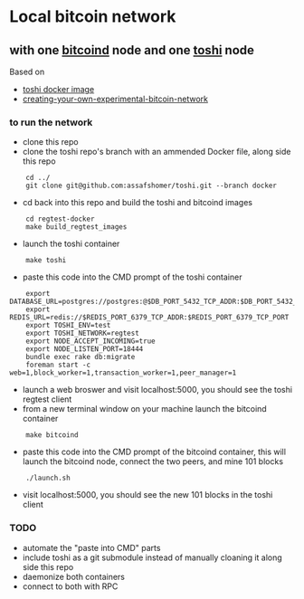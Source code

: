 # Local bitcoin network 
## with one [bitcoind](https://en.bitcoin.it/wiki/Bitcoind) node and one [toshi](https://toshi.io) node
Based on 
- [toshi docker image](http://www.soroushjp.com/2014/10/15/deploying-your-own-toshi-api-bitcoin-node-using-coreos-docker-aws/)
- [creating-your-own-experimental-bitcoin-network](http://geraldkaszuba.com/creating-your-own-experimental-bitcoin-network/)

### to run the network
- clone this repo
- clone the toshi repo's branch with an ammended Docker file, along side this repo
```
	cd ../
	git clone git@github.com:assafshomer/toshi.git --branch docker
```
- cd back into this repo and build the toshi and bitcoind images
```
	cd regtest-docker
	make build_regtest_images
```
- launch the toshi container 
```
	make toshi
```
- paste this code into the CMD prompt of the toshi container
```
	export DATABASE_URL=postgres://postgres:@$DB_PORT_5432_TCP_ADDR:$DB_PORT_5432_TCP_PORT
	export REDIS_URL=redis://$REDIS_PORT_6379_TCP_ADDR:$REDIS_PORT_6379_TCP_PORT
	export TOSHI_ENV=test
	export TOSHI_NETWORK=regtest
	export NODE_ACCEPT_INCOMING=true
	export NODE_LISTEN_PORT=18444
	bundle exec rake db:migrate
	foreman start -c web=1,block_worker=1,transaction_worker=1,peer_manager=1
```
- launch a web broswer and visit localhost:5000, you should see the toshi regtest client
- from a new terminal window on your machine launch the bitcoind container
```
	make bitcoind
```
- paste this code into the CMD prompt of the bitcoind container, this will launch the bitcoind node,  connect the two peers, and mine 101 blocks
```
	./launch.sh 
```
- visit localhost:5000, you should see the new 101 blocks in the toshi client

### TODO
- automate the "paste into CMD" parts
- include toshi as a git submodule instead of manually cloaning it along side this repo
- daemonize both containers
- connect to both with RPC